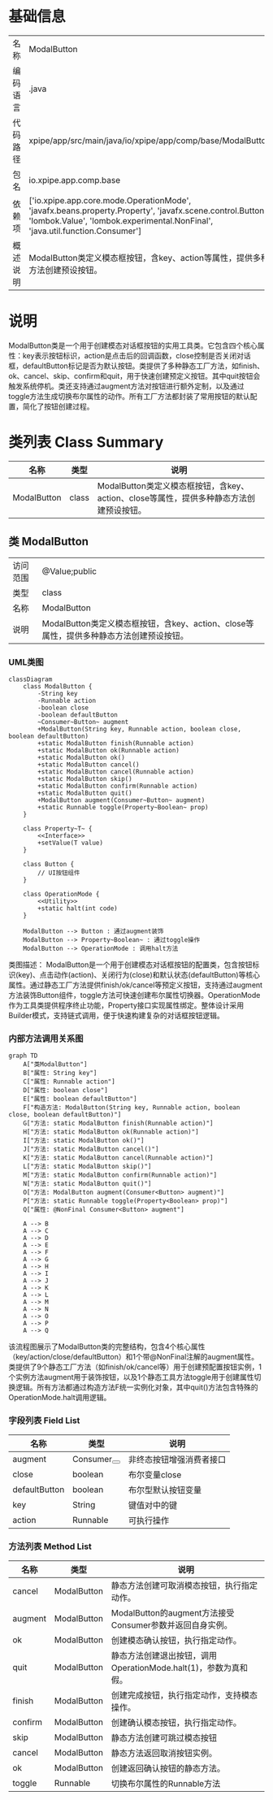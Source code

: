 # 基础信息

|      |      |
|------|------|
| 名称 | ModalButton |
| 编码语言 | .java |
| 代码路径 | xpipe/app/src/main/java/io/xpipe/app/comp/base/ModalButton.java |
| 包名 | io.xpipe.app.comp.base |
| 依赖项 | ['io.xpipe.app.core.mode.OperationMode', 'javafx.beans.property.Property', 'javafx.scene.control.Button', 'lombok.Value', 'lombok.experimental.NonFinal', 'java.util.function.Consumer'] |
| 概述说明 | ModalButton类定义模态框按钮，含key、action等属性，提供多种静态方法创建预设按钮。 |

# 说明

ModalButton类是一个用于创建模态对话框按钮的实用工具类。它包含四个核心属性：key表示按钮标识，action是点击后的回调函数，close控制是否关闭对话框，defaultButton标记是否为默认按钮。类提供了多种静态工厂方法，如finish、ok、cancel、skip、confirm和quit，用于快速创建预定义按钮。其中quit按钮会触发系统停机。类还支持通过augment方法对按钮进行额外定制，以及通过toggle方法生成切换布尔属性的动作。所有工厂方法都封装了常用按钮的默认配置，简化了按钮创建过程。

# 类列表 Class Summary

| 名称   | 类型  | 说明 |
|-------|------|-------------|
| ModalButton | class | ModalButton类定义模态框按钮，含key、action、close等属性，提供多种静态方法创建预设按钮。 |



## 类 ModalButton

|      |      |
|------|------|
| 访问范围 | @Value;public |
| 类型 | class |
| 名称 | ModalButton |
| 说明 | ModalButton类定义模态框按钮，含key、action、close等属性，提供多种静态方法创建预设按钮。 |


### UML类图

```mermaid
classDiagram
    class ModalButton {
        -String key
        -Runnable action
        -boolean close
        -boolean defaultButton
        ~Consumer~Button~ augment
        +ModalButton(String key, Runnable action, boolean close, boolean defaultButton)
        +static ModalButton finish(Runnable action)
        +static ModalButton ok(Runnable action)
        +static ModalButton ok()
        +static ModalButton cancel()
        +static ModalButton cancel(Runnable action)
        +static ModalButton skip()
        +static ModalButton confirm(Runnable action)
        +static ModalButton quit()
        +ModalButton augment(Consumer~Button~ augment)
        +static Runnable toggle(Property~Boolean~ prop)
    }

    class Property~T~ {
        <<Interface>>
        +setValue(T value)
    }

    class Button {
        // UI按钮组件
    }

    class OperationMode {
        <<Utility>>
        +static halt(int code)
    }

    ModalButton --> Button : 通过augment装饰
    ModalButton --> Property~Boolean~ : 通过toggle操作
    ModalButton --> OperationMode : 调用halt方法
```

类图描述：
ModalButton是一个用于创建模态对话框按钮的配置类，包含按钮标识(key)、点击动作(action)、关闭行为(close)和默认状态(defaultButton)等核心属性。通过静态工厂方法提供finish/ok/cancel等预定义按钮，支持通过augment方法装饰Button组件，toggle方法可快速创建布尔属性切换器。OperationMode作为工具类提供程序终止功能，Property接口实现属性绑定。整体设计采用Builder模式，支持链式调用，便于快速构建复杂的对话框按钮逻辑。


### 内部方法调用关系图

```mermaid
graph TD
    A["类ModalButton"]
    B["属性: String key"]
    C["属性: Runnable action"]
    D["属性: boolean close"]
    E["属性: boolean defaultButton"]
    F["构造方法: ModalButton(String key, Runnable action, boolean close, boolean defaultButton)"]
    G["方法: static ModalButton finish(Runnable action)"]
    H["方法: static ModalButton ok(Runnable action)"]
    I["方法: static ModalButton ok()"]
    J["方法: static ModalButton cancel()"]
    K["方法: static ModalButton cancel(Runnable action)"]
    L["方法: static ModalButton skip()"]
    M["方法: static ModalButton confirm(Runnable action)"]
    N["方法: static ModalButton quit()"]
    O["方法: ModalButton augment(Consumer<Button> augment)"]
    P["方法: static Runnable toggle(Property<Boolean> prop)"]
    Q["属性: @NonFinal Consumer<Button> augment"]

    A --> B
    A --> C
    A --> D
    A --> E
    A --> F
    A --> G
    A --> H
    A --> I
    A --> J
    A --> K
    A --> L
    A --> M
    A --> N
    A --> O
    A --> P
    A --> Q
```

该流程图展示了ModalButton类的完整结构，包含4个核心属性（key/action/close/defaultButton）和1个带@NonFinal注解的augment属性。类提供了9个静态工厂方法（如finish/ok/cancel等）用于创建预配置按钮实例，1个实例方法augment用于装饰按钮，以及1个静态工具方法toggle用于创建属性切换逻辑。所有方法都通过构造方法F统一实例化对象，其中quit()方法包含特殊的OperationMode.halt调用逻辑。

### 字段列表 Field List

| 名称  | 类型  | 说明 |
|-------|-------|------|
| augment | Consumer<Button> | 非终态按钮增强消费者接口 |
| close | boolean | 布尔变量close |
| defaultButton | boolean | 布尔型默认按钮变量 |
| key | String | 键值对中的键 |
| action | Runnable | 可执行操作 |

### 方法列表 Method List

| 名称  | 类型  | 说明 |
|-------|-------|------|
| cancel | ModalButton | 静态方法创建可取消模态按钮，执行指定动作。 |
| augment | ModalButton | ModalButton的augment方法接受Consumer参数并返回自身实例。 |
| ok | ModalButton | 创建模态确认按钮，执行指定动作。 |
| quit | ModalButton | 静态方法创建退出按钮，调用OperationMode.halt(1)，参数为真和假。 |
| finish | ModalButton | 创建完成按钮，执行指定动作，支持模态操作。 |
| confirm | ModalButton | 创建确认模态按钮，执行指定动作。 |
| skip | ModalButton | 静态方法创建可跳过模态按钮 |
| cancel | ModalButton | 静态方法返回取消按钮实例。 |
| ok | ModalButton | 创建返回确认按钮的静态方法。 |
| toggle | Runnable | 切换布尔属性的Runnable方法 |




